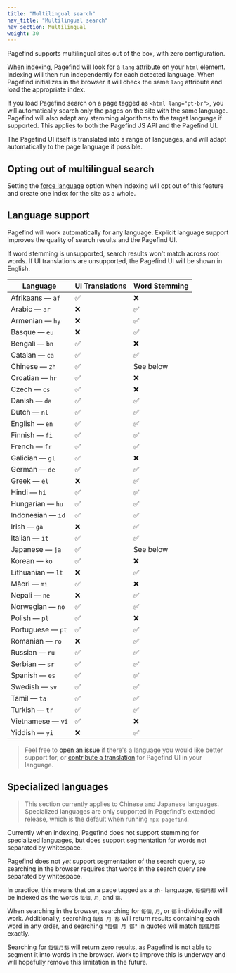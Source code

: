 ```yaml
---
title: "Multilingual search"
nav_title: "Multilingual search"
nav_section: Multilingual
weight: 30
---
```


Pagefind supports multilingual sites out of the box, with zero configuration. 

When indexing, Pagefind will look for a [`lang` attribute](https://developer.mozilla.org/en-US/docs/Web/HTML/Global_attributes/lang) on your `html` element. Indexing will then run independently for each detected language. When Pagefind initializes in the browser it will check the same `lang` attribute and load the appropriate index.

If you load Pagefind search on a page tagged as `<html lang="pt-br">`, you will automatically search only the pages on the site with the same language. Pagefind will also adapt any stemming algorithms to the target language if supported. This applies to both the Pagefind JS API and the Pagefind UI.

The Pagefind UI itself is translated into a range of languages, and will adapt automatically to the page language if possible.

## Opting out of multilingual search

Setting the [force language](/docs/config-options/#force-language) option when indexing will opt out of this feature and create one index for the site as a whole.

## Language support

Pagefind will work automatically for any language. Explicit language support improves the quality of search results and the Pagefind UI.

If word stemming is unsupported, search results won't match across root words. If UI translations are unsupported, the Pagefind UI will be shown in English.

| Language          | UI Translations | Word Stemming |
|-------------------|-----------------|---------------|
| Afrikaans — `af`  | ✅               | ❌             |
| Arabic — `ar`     | ❌               | ✅             |
| Armenian — `hy`   | ❌               | ✅             |
| Basque — `eu`     | ❌               | ✅             |
| Bengali — `bn`    | ✅               | ❌             |
| Catalan — `ca`    | ✅               | ✅             |
| Chinese — `zh`    | ✅               | See below     |
| Croatian — `hr`   | ✅               | ❌             |
| Czech — `cs`      | ✅               | ❌             |
| Danish — `da`     | ✅               | ✅             |
| Dutch — `nl`      | ✅               | ✅             |
| English — `en`    | ✅               | ✅             |
| Finnish — `fi`    | ✅               | ✅             |
| French — `fr`     | ✅               | ✅             |
| Galician — `gl`   | ✅               | ❌             |
| German — `de`     | ✅               | ✅             |
| Greek — `el`      | ❌               | ✅             |
| Hindi — `hi`      | ✅               | ✅             |
| Hungarian — `hu`  | ✅               | ✅             |
| Indonesian — `id` | ✅               | ✅             |
| Irish — `ga`      | ❌               | ✅             |
| Italian — `it`    | ✅               | ✅             |
| Japanese — `ja`   | ✅               | See below     |
| Korean — `ko`     | ✅               | ❌             |
| Lithuanian — `lt` | ❌               | ✅             |
| Māori — `mi`      | ✅               | ❌             |
| Nepali — `ne`     | ❌               | ✅             |
| Norwegian — `no`  | ✅               | ✅             |
| Polish — `pl`     | ✅               | ❌             |
| Portuguese — `pt` | ✅               | ✅             |
| Romanian — `ro`   | ❌               | ✅             |
| Russian — `ru`    | ✅               | ✅             |
| Serbian — `sr`    | ✅               | ✅             |
| Spanish — `es`    | ✅               | ✅             |
| Swedish — `sv`    | ✅               | ✅             |
| Tamil — `ta`      | ✅               | ✅             |
| Turkish — `tr`    | ✅               | ✅             |
| Vietnamese — `vi` | ✅               | ❌             |
| Yiddish — `yi`    | ❌               | ✅             |

> Feel free to [open an issue](https://github.com/CloudCannon/pagefind/issues/new) if there's a language you would like better support for, or [contribute a translation](https://github.com/CloudCannon/pagefind/tree/main/pagefind_ui/translations) for Pagefind UI in your language.

## Specialized languages

> This section currently applies to Chinese and Japanese languages. Specialized languages are only supported in Pagefind's extended release, which is the default when running `npx pagefind`.

Currently when indexing, Pagefind does not support stemming for specialized languages, but does support segmentation for words not separated by whitespace.

Pagefind does not _yet_ support segmentation of the search query, so searching in the browser requires that words in the search query are separated by whitespace.

In practice, this means that on a page tagged as a `zh-` language, `每個月都` will be indexed as the words `每個`, `月`, and `都`. 

When searching in the browser, searching for `每個`, `月`, or `都` individually will work. Additionally, searching `每個 月 都` will return results containing each word in any order, and searching `"每個 月 都"` in quotes will match `每個月都` exactly.

Searching for `每個月都` will return zero results, as Pagefind is not able to segment it into words in the browser. Work to improve this is underway and will hopefully remove this limitation in the future.
